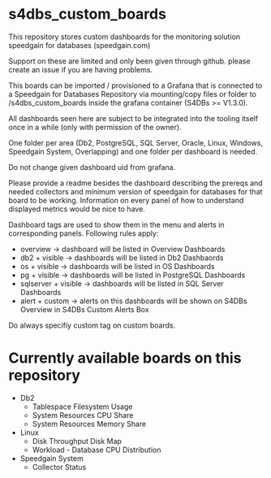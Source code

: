 # s4dbs_custom_boards
This repository stores custom dashboards for the monitoring solution speedgain for databases (speedgain.com)

Support on these are limited and only been given through github. please create an issue if you are having problems.

This boards can be imported / provisioned to a Grafana that is connected to a Speedgain for Databases Repository via mounting/copy files or folder to /s4dbs_custom_boards inside the grafana container (S4DBs >= V1.3.0). 

All dashboards seen here are subject to be integrated into the tooling itself once in a while (only with permission of the owner). 

One folder per area (Db2, PostgreSQL, SQL Server, Oracle, Linux, Windows, Speedgain System, Overlapping) and one folder per dashboard is needed. 

Do not change given dashboard uid from grafana.

Please provide a readme besides the dashboard describing the prereqs and needed collectors and minimum version of speedgain for databases for that board to be working. Information on every panel of how to understand displayed metrics would be nice to have.

Dashboard tags are used to show them in the menu and alerts in corresponding panels.
Following rules apply:
- overview -> dashboard will be listed in Overview Dashboards
- db2 + visible -> dashboards will be listed in Db2 Dashbaords
- os + visible -> dashboards will be listed in OS Dashboards 
- pg + visible -> dashboards will be listed in PostgreSQL Dashboards
- sqlserver + visible -> dashboards will be listed in SQL Server Dashboards
- alert + custom -> alerts on this dashboards will be shown on S4DBs Overview in S4DBs Custom Alerts Box

Do always specifiy custom tag on custom boards.

# Currently available boards on this repository
- Db2
    - Tablespace Filesystem Usage
    - System Resources CPU Share
    - System Resources Memory Share
- Linux
    - Disk Throughput Disk Map
    - Workload - Database CPU Distribution
- Speedgain System
    - Collector Status 
